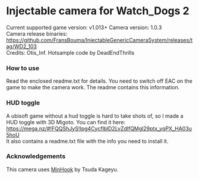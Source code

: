 Injectable camera for Watch_Dogs 2
============================

Current supported game version: v1.013+
Camera version: 1.0.3  
Camera release binaries: https://github.com/FransBouma/InjectableGenericCameraSystem/releases/tag/WD2_103    
Credits: Otis_Inf. Hotsample code by DeadEndThrills

### How to use
Read the enclosed readme.txt for details. You need to switch off EAC on the game to make the camera work. 
The readme contains this information. 

### HUD toggle
A ubisoft game without a hud toggle is hard to take shots of, so I made a HUD toggle with 3D Migoto. 
You can find it here: https://mega.nz/#!FQQShJyS!Ipg4CycflblD2LvZdlfQMgl29ptx_yqPX_HA03u5hoU  
It also contains a readme.txt file with the info you need to install it. 

### Acknowledgements
This camera uses [MinHook](https://github.com/TsudaKageyu/minhook) by Tsuda Kageyu.
